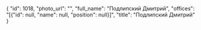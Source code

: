 {
    "id": 1018,
    "photo_url": "",
    "full_name": "Подлипский Дмитрий",
    "offices": "[{\"id\": null, \"name\": null, \"position\": null}]",
    "title": "Подлипский Дмитрий"
}